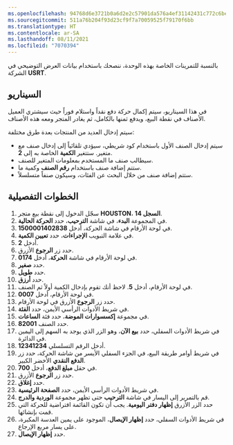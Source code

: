 ```yaml
---
ms.openlocfilehash: 94768d6e3721b0a6d2e2c57901da576a4ef31142431c772c6be3face9a57a4cf
ms.sourcegitcommit: 511a76b204f93d23cf9f7a70059525f79170f6bb
ms.translationtype: HT
ms.contentlocale: ar-SA
ms.lasthandoff: 08/11/2021
ms.locfileid: "7070394"
---
```

بالنسبة للتمرينات الخاصة بهذه الوحدة، ننصحك باستخدام بيانات العرض التوضيحي في الشركة **USRT**.


## <a name="scenario"></a>السيناريو
في هذا السيناريو، سيتم إكمال حركة دفع نقداً واستلام فوراً حيث سيشتري العميل الأصناف في نقطة البيع، ويدفع ثمنها بالكامل، ثم يغادر المتجر ومعه هذه الأصناف. 

سيتم إدخال العديد من المنتجات بعدة طرق مختلفة: 

- سيتم إدخال الصنف الأول باستخدام كود شريطي، سيؤدي تلقائياً إلى إدخال صنف مع متغير. ستتغير **الكمية** الخاصة به إلى **2**. 
- سيطالب صنف ما المستخدم بمعلومات المتغير للصنف.
- ستتم إضافة صنف باستخدام **رقم الصنف** وكمية ما. 
- ستتم إضافة صنف من خلال البحث عن الفئات، وسيكون صنفاً متسلسلاً.

## <a name="detailed-steps"></a>الخطوات التفصيلية
1.  سجّل الدخول إلى نقطة بيع متجر **HOUSTON**، **السجل 14**.
2.  في المجموعة **البدء**، في شاشة **الترحيب**، حدد **الحركة الحالية**.
3.  في لوحة الأرقام في شاشة الحركة، أدخل **1500001402838**.
4.  في علامة التبويب **الإجراءات**، حدد **تعيين الكمية**.
5.  أدخل **2**.
6.  حدد زر **الرجوع** الأزرق.
7.  في لوحة الأرقام في شاشة **الحركة**، أدخل **0174**.
8.  حدد **صغير**.
9.  حدد **طويل**.
10. حدد **أرزق**.
11. في لوحة الأرقام، أدخل **5**. لاحظ أنك تقوم بإدخال الكمية أولاً ثم الصنف. 
12. في لوحة الأرقام، أدخل **0007**.
13. حدد زر **الرجوع** الأزرق في لوحة الأرقام.
14. في شريط الأدوات الرأسي الأيمن، حدد **الفئة**. 
15. في مجموعة **إكسسوارات الموضة**، حدد فئة **الساعات**.
16. حدد الصنف **82001**.
17. في شريط الأدوات السفلي، حدد **بيع الآن**، وهو الزر الذي يوجد به السهم إلى اليمين في الدائرة. 
18. أدخل الرقم التسلسلي **12341234**.
19. في شريط أوامر طريقة البيع، في الجزء السفلي الأيسر من شاشة الحركة، حدد زر **الدفع النقدي** الأخضر الكبير.
20. في حقل **مبلغ الدفع**، أدخل **700**.
21. حدد زر **الرجوع** الأزرق.
22. حدد **إغلاق**.
23. في شريط الأدوات الرأسي الأيمن، حدد **الصفحة الرئيسية**.
24. قم بالتمرير إلى اليسار في شاشة **الترحيب** حتى تظهر مجموعة **الوردية والدرج**.
25. حدد الزر الأزرق **إظهار دفتر اليومية**. يجب أن تكون القائمة افتراضية للحركة التي قمت بإنشائها. 
27. في شريط الأدوات السفلي، حدد **إظهار الإيصال**، الموجود على يمين العدسة المكبرة، على يسار مربع الإرجاع. 
28. حدد **إظهار الإيصال**.

